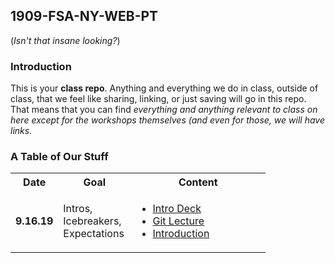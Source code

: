 ## 1909-FSA-NY-WEB-PT
(_Isn't that insane looking?_)

### Introduction
This is your **class repo**. Anything and everything we do in class, outside of class, that we feel like sharing, linking, or just saving will go in this repo. That means that you can find _everything and anything relevant to class on here except for the workshops themselves (and even for those, we will have links._

### A Table of Our Stuff

<table>
    <tr>
        <th style="width: 60px;"> Date </th>
        <th style="width: 100px; max-width: 100px"> Goal </th>
        <th style="width: 200px;"> Content </th>
    </tr>
    <tr>
        <td><b>9.16.19</b></td>
        <td> Intros, Icebreakers, Expectations </td>
        <td>
            <ul>
                <li>
                    <a href="https://drive.google.com/open?id=1xbrVsx8h87KnHjtaOBteZVSjDk282E4h">Intro Deck</a>
                </li>
                <li>
                    <a href="https://youtu.be/bsaQK-DhYMM">Git Lecture</a>
                </li>
                <li>
                     <a href="https://youtu.be/vs1d7iA-lmE">Introduction</a>
                </li>
            </ul>
        </td>
    </tr>
</table>
